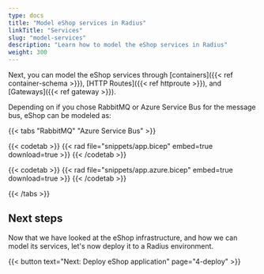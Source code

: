 ```yaml
---
type: docs
title: "Model eShop services in Radius"
linkTitle: "Services"
slug: "model-services"
description: "Learn how to model the eShop services in Radius"
weight: 300
---
```


Next, you can model the eShop services through [containers]({{< ref container-schema >}}), [HTTP Routes]({{< ref httproute >}}), and [Gateways]({{< ref gateway >}}).

Depending on if you chose RabbitMQ or Azure Service Bus for the message bus, eShop can be modeled as:

{{< tabs "RabbitMQ" "Azure Service Bus" >}}

{{< codetab >}}
{{< rad file="snippets/app.bicep" embed=true download=true >}}
{{< /codetab >}}

{{< codetab >}}
{{< rad file="snippets/app.azure.bicep" embed=true download=true >}}
{{< /codetab >}}

{{< /tabs >}}

## Next steps

Now that we have looked at the eShop infrastructure, and how we can model its services, let's now deploy it to a Radius environment.

{{< button text="Next: Deploy eShop application" page="4-deploy" >}}
